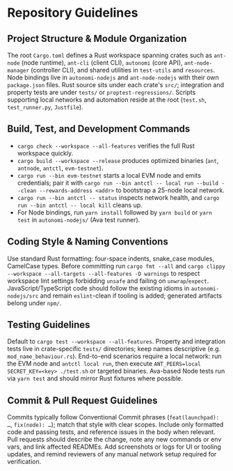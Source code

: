 # Repository Guidelines

## Project Structure & Module Organization
The root `Cargo.toml` defines a Rust workspace spanning crates such as `ant-node` (node runtime), `ant-cli` (client CLI), `autonomi` (core API), `ant-node-manager` (controller CLI), and shared utilities in `test-utils` and `resources`. Node bindings live in `autonomi-nodejs` and `ant-node-nodejs` with their own `package.json` files. Rust source sits under each crate's `src/`; integration and property tests are under `tests/` or `proptest-regressions/`. Scripts supporting local networks and automation reside at the root (`test.sh`, `test_runner.py`, `Justfile`).

## Build, Test, and Development Commands
- `cargo check --workspace --all-features` verifies the full Rust workspace quickly.
- `cargo build --workspace --release` produces optimized binaries (`ant`, `antnode`, `antctl`, `evm-testnet`).
- `cargo run --bin evm-testnet` starts a local EVM node and emits credentials; pair it with `cargo run --bin antctl -- local run --build --clean --rewards-address <addr>` to bootstrap a 25-node local network.
- `cargo run --bin antctl -- status` inspects network health, and `cargo run --bin antctl -- local kill` cleans up.
- For Node bindings, run `yarn install` followed by `yarn build` or `yarn test` in `autonomi-nodejs/` (Ava test runner).

## Coding Style & Naming Conventions
Use standard Rust formatting: four-space indents, snake_case modules, CamelCase types. Before committing run `cargo fmt --all` and `cargo clippy --workspace --all-targets --all-features -D warnings` to respect workspace lint settings forbidding `unsafe` and failing on `unwrap`/`expect`. JavaScript/TypeScript code should follow the existing idioms in `autonomi-nodejs/src` and remain `eslint`-clean if tooling is added; generated artifacts belong under `npm/`.

## Testing Guidelines
Default to `cargo test --workspace --all-features`. Property and integration tests live in crate-specific `tests/` directories; keep names descriptive (e.g. `mod_name_behaviour.rs`). End-to-end scenarios require a local network: run the EVM node and `antctl local run`, then execute `ANT_PEERS=local SECRET_KEY=<key> ./test.sh` or targeted binaries. Ava-based Node tests run via `yarn test` and should mirror Rust fixtures where possible.

## Commit & Pull Request Guidelines
Commits typically follow Conventional Commit phrases (`feat(launchpad): …`, `fix(node): …`); match that style with clear scopes. Include only formatted code and passing tests, and reference issues in the body when relevant. Pull requests should describe the change, note any new commands or env vars, and link affected READMEs. Add screenshots or logs for UI or tooling updates, and remind reviewers of any manual network setup required for verification.
